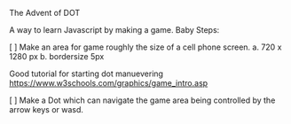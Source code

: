 
The Advent of DOT

A way to learn Javascript by making a game.
Baby Steps:

[ ] Make an area for game roughly the size of a cell phone screen. a. 720 x 1280 px b. bordersize 5px

Good tutorial for starting dot manuevering https://www.w3schools.com/graphics/game_intro.asp

[ ] Make a Dot which can navigate the game area being controlled by the arrow keys or wasd.
